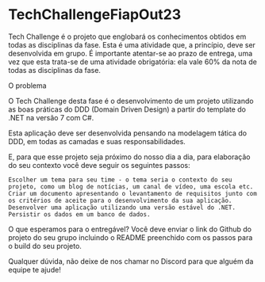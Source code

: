 # TechChallengeFiapOut23
Tech Challenge é o projeto que englobará os conhecimentos obtidos em todas as disciplinas da fase. Esta é uma atividade que, a princípio, deve ser desenvolvida em grupo. É importante atentar-se ao prazo de entrega, uma vez que esta trata-se de uma atividade obrigatória: ela vale 60% da nota de todas as disciplinas da fase.

O problema

O Tech Challenge desta fase é o desenvolvimento de um projeto utilizando as boas práticas do DDD (Domain Driven Design) a partir do template do .NET na versão 7 com C#.

Esta aplicação deve ser desenvolvida pensando na modelagem tática do DDD, em todas as camadas e suas responsabilidades.

E, para que esse projeto seja próximo do nosso dia a dia, para elaboração do seu contexto você deve seguir os seguintes passos:

	Escolher um tema para seu time - o tema seria o contexto do seu projeto, como um blog de notícias, um canal de vídeo, uma escola etc.
	Criar um documento apresentando o levantamento de requisitos junto com os critérios de aceite para o desenvolvimento da sua aplicação.
	Desenvolver uma aplicação utilizando uma versão estável do .NET.
	Persistir os dados em um banco de dados.


O que esperamos para o entregável? Você deve enviar o link do Github do projeto do seu grupo incluindo o README preenchido com os passos para o build do seu projeto.

Qualquer dúvida, não deixe de nos chamar no Discord para que alguém da equipe te ajude!
